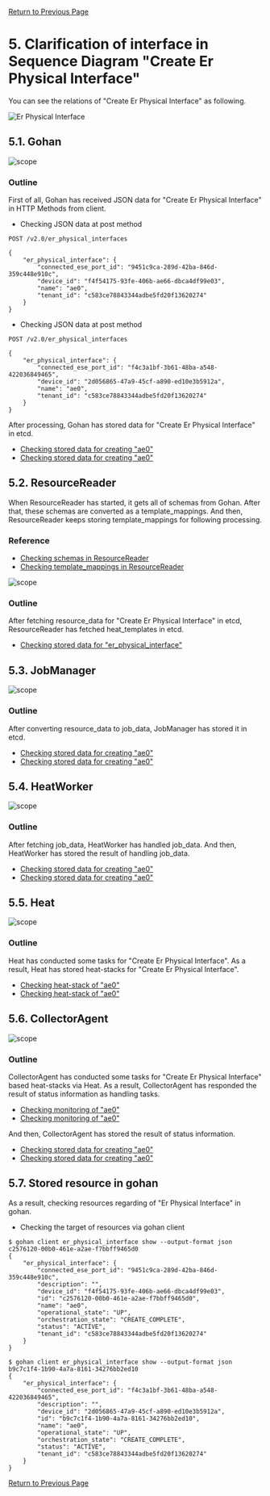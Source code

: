 [Return to Previous Page](00_common_function_gateway.md)

# 5. Clarification of interface in Sequence Diagram "Create Er Physical Interface"
You can see the relations of "Create Er Physical Interface" as following.

![Er Physical Interface](resource/gohan_investigate_for_commfuncgw.006.png)


## 5.1. Gohan

![scope](../images/ESI_Sequence_diagram.002.png)

### Outline
First of all, Gohan has received JSON data for "Create Er Physical Interface" in HTTP Methods from client.

* Checking JSON data at post method
```
POST /v2.0/er_physical_interfaces
```
```
{
    "er_physical_interface": {
        "connected_ese_port_id": "9451c9ca-289d-42ba-846d-359c448e910c",
        "device_id": "f4f54175-93fe-406b-ae66-dbca4df99e03",
        "name": "ae0",
        "tenant_id": "c583ce78843344adbe5fd20f13620274"
    }
}
```
* Checking JSON data at post method
```
POST /v2.0/er_physical_interfaces
```
```
{
    "er_physical_interface": {
        "connected_ese_port_id": "f4c3a1bf-3b61-48ba-a548-422036849465",
        "device_id": "2d056865-47a9-45cf-a890-ed10e3b5912a",
        "name": "ae0",
        "tenant_id": "c583ce78843344adbe5fd20f13620274"
    }
}
```
After processing, Gohan has stored data for "Create Er Physical Interface" in etcd.

* [Checking stored data for creating "ae0"](stored_in_etcd/01_Gohan/CreateErPhysicalInterface_01.md)
* [Checking stored data for creating "ae0"](stored_in_etcd/01_Gohan/CreateErPhysicalInterface_02.md)


## 5.2. ResourceReader
When ResourceReader has started, it gets all of schemas from Gohan.
After that, these schemas are converted as a template_mappings.
And then, ResourceReader keeps storing template_mappings for following processing.

### Reference
* [Checking schemas in ResourceReader](../memo/schemas.txt)
* [Checking template_mappings in ResourceReader](../memo/template_mappings.md)

![scope](../images/ESI_Sequence_diagram.003.png)

### Outline
After fetching resource_data for "Create Er Physical Interface" in etcd, ResourceReader has fetched heat_templates in etcd.

* [Checking stored data for "er_physical_interface"](../heat_template/er_physical_interface.md)


## 5.3. JobManager

![scope](../images/ESI_Sequence_diagram.004.png)

### Outline
After converting resource_data to job_data, JobManager has stored it in etcd.

* [Checking stored data for creating "ae0"](stored_in_etcd/02_JobManager/CreateErPhysicalInterface_01.md)
* [Checking stored data for creating "ae0"](stored_in_etcd/02_JobManager/CreateErPhysicalInterface_02.md)


## 5.4. HeatWorker

![scope](../images/ESI_Sequence_diagram.005.png)

### Outline
After fetching job_data, HeatWorker has handled job_data.
And then, HeatWorker has stored the result of handling job_data.

* [Checking stored data for creating "ae0"](stored_in_etcd/03_HeatWorker/CreateErPhysicalInterface_01.md)
* [Checking stored data for creating "ae0"](stored_in_etcd/03_HeatWorker/CreateErPhysicalInterface_02.md)


## 5.5. Heat

![scope](../images/ESI_Sequence_diagram.006.png)

### Outline
Heat has conducted some tasks for "Create Er Physical Interface".
As a result, Heat has stored heat-stacks for "Create Er Physical Interface".

* [Checking heat-stack of "ae0"](heat-stack/CreateErPhysicalInterface_01.md)
* [Checking heat-stack of "ae0"](heat-stack/CreateErPhysicalInterface_02.md)


## 5.6. CollectorAgent

![scope](../images/ESI_Sequence_diagram.007.png)

### Outline
CollectorAgent has conducted some tasks for "Create Er Physical Interface" based heat-stacks via Heat.
As a result, CollectorAgent has responded the result of status information as handling tasks.

* [Checking monitoring of "ae0"](collector_agents/CreateErPhysicalInterface_01.md)
* [Checking monitoring of "ae0"](collector_agents/CreateErPhysicalInterface_02.md)

And then, CollectorAgent has stored the result of status information.

* [Checking stored data for creating "ae0"](stored_in_etcd/04_CollectorAgent/CreateErPhysicalInterface_01.md)
* [Checking stored data for creating "ae0"](stored_in_etcd/04_CollectorAgent/CreateErPhysicalInterface_02.md)


## 5.7. Stored resource in gohan
As a result, checking resources regarding of "Er Physical Interface" in gohan.

* Checking the target of resources via gohan client
```
$ gohan client er_physical_interface show --output-format json c2576120-00b0-461e-a2ae-f7bbff9465d0
{
    "er_physical_interface": {
        "connected_ese_port_id": "9451c9ca-289d-42ba-846d-359c448e910c",
        "description": "",
        "device_id": "f4f54175-93fe-406b-ae66-dbca4df99e03",
        "id": "c2576120-00b0-461e-a2ae-f7bbff9465d0",
        "name": "ae0",
        "operational_state": "UP",
        "orchestration_state": "CREATE_COMPLETE",
        "status": "ACTIVE",
        "tenant_id": "c583ce78843344adbe5fd20f13620274"
    }
}
```
```
$ gohan client er_physical_interface show --output-format json b9c7c1f4-1b90-4a7a-8161-34276bb2ed10
{
    "er_physical_interface": {
        "connected_ese_port_id": "f4c3a1bf-3b61-48ba-a548-422036849465",
        "description": "",
        "device_id": "2d056865-47a9-45cf-a890-ed10e3b5912a",
        "id": "b9c7c1f4-1b90-4a7a-8161-34276bb2ed10",
        "name": "ae0",
        "operational_state": "UP",
        "orchestration_state": "CREATE_COMPLETE",
        "status": "ACTIVE",
        "tenant_id": "c583ce78843344adbe5fd20f13620274"
    }
}
```


[Return to Previous Page](00_common_function_gateway.md)
